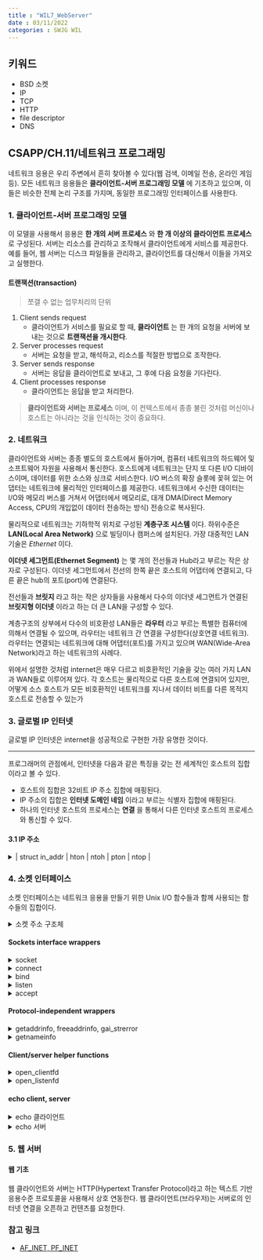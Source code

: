 ```yaml
---
title : "WIL7_WebServer"
date : 03/11/2022
categories : SWJG WIL
---
```


## 키워드

- BSD 소켓
- IP
- TCP
- HTTP
- file descriptor
- DNS

## CSAPP/CH.11/네트워크 프로그래밍

네트워크 응용은 우리 주변에서 흔히 찾아볼 수 있다(웹 검색, 이메일 전송, 온라인 게임 등). 모든 네트워크 응용들은 __클라이언트-서버 프로그래밍 모델__ 에 기초하고 있으며, 이들은 비슷한 전체 논리 구조를 가지며, 동일한 프로그래밍 인터페이스를 사용한다.  

### 1. 클라이언트-서버 프로그래밍 모델

이 모델을 사용해서 응용은 __한 개의 서버 프로세스__ 와 __한 개 이상의 클라이언트 프로세스__ 로 구성된다. 서버는 리소스를 관리하고 조작해서 클라이언트에게 서비스를 제공한다. 예를 들어, 웹 서버는 디스크 파일들을 관리하고, 클라이언트를 대신해서 이들을 가져오고 실행한다.

#### 트랜잭션(transaction)

> 쪼갤 수 없는 업무처리의 단위

1. Client sends request
    - 클라이언트가 서비스를 필요로 할 때, __클라이언트__ 는 한 개의 요청을 서버에 보내는 것으로 __트랜잭션을 개시한다__.
2. Server processes request
    - 서버는 요청을 받고, 해석하고, 리소스를 적절한 방법으로 조작한다.
3. Server sends response
    - 서버는 응답을 클라이언트로 보내고, 그 후에 다음 요청을 기다린다.
4. Client processes response
    - 클라이언트는 응답을 받고 처리한다.

> __클라이언트와 서버는 프로세스__ 이며, 이 컨텍스트에서 종종 불린 것처럼 머신이나 호스트는 아니라는 것을 인식하는 것이 중요하다.

### 2. 네트워크

클라이언트와 서버는 종종 별도의 호스트에서 돌아가며, 컴퓨터 네트워크의 하드웨어 및 소프트웨어 자원을 사용해서 통신한다. 호스트에게 네트워크는 단지 또 다른 I/O 디바이스이며, 데이터를 위한 소스와 싱크로 서비스한다. I/O 버스의 확장 슬롯에 꽂혀 있는 어댑터는 네트워크에 물리적인 인터페이스를 제공한다. 네트워크에서 수신한 데이터는 I/O와 메모리 버스를 거쳐서 어댑터에서 메모리로, 대개 DMA(Direct Memory Access, CPU의 개입없이 데이터 전송하는 방식) 전송으로 복사된다.  

물리적으로 네트워크는 기하학적 위치로 구성된 __계층구조 시스템__ 이다. 하위수준은 __LAN(Local Area Network)__ 으로 빌딩이나 캠퍼스에 설치된다. 가장 대중적인 LAN 기술은 _Ethernet_ 이다.  

__이더넷 세그먼트(Ethernet Segment)__ 는 몇 개의 전선들과 Hub라고 부르는 작은 상자로 구성된다. 이더넷 세그먼트에서 전선의 한쪽 끝은 호스트의 어댑터에 연결되고, 다른 끝은 hub의 포트(port)에 연결된다.  

전선들과 __브릿지__ 라고 하는 작은 상자들을 사용해서 다수의 이더넷 세그먼트가 연결된 __브릿지형 이더넷__ 이라고 하는 더 큰 LAN을 구성할 수 있다.  

계층구조의 상부에서 다수의 비호환성 LAN들은 __라우터__ 라고 부르는 특별한 컴퓨터에 의해서 연결될 수 있으며, 라우터는 네트워크 간 연결을 구성한다(상호연결 네트워크). 라우터는 연결되는 네트워크에 대해 어댑터(포트)를 가지고 있으며 WAN(Wide-Area Network)라고 하는 네트워크의 사례다.  

위에서 설명한 것처럼 internet은 매우 다르고 비호환적인 기술을 갖는 여러 가지 LAN과 WAN들로 이루어져 있다. 각 호스트는 물리적으로 다른 호스트에 연결되어 있지만, 어떻게 소스 호스트가 모든 비호환적인 네트워크를 지나서 데이터 비트를 다른 목적지 호스트로 전송할 수 있는가

### 3. 글로벌 IP 인터넷

글로벌 IP 인터넷은 internet을 성공적으로 구현한 가장 유명한 것이다.

---

프로그래머의 관점에서, 인터넷을 다음과 같은 특징을 갖는 전 세계적인 호스트의 집합이라고 볼 수 있다.

- 호스트의 집합은 32비트 IP 주소 집합에 매핑된다.
- IP 주소의 집합은 __인터넷 도메인 네임__ 이라고 부르는 식별자 집합에 매핑된다.
- 하나의 인터넷 호스트의 프로세스는 __연결__ 을 통해서 다른 인터넷 호스트의 프로세스와 통신할 수 있다.


#### 3.1 IP 주소

<details>
<summary>| struct in_addr | hton | ntoh | pton | ntop |</summary>
<div markdown="1">

```C

#include <arpa/inet.h>

/*
 * 인터넷 호스트들이 서로 다른 호스트 바이트 순서를 가질 수 있기 때문에
 * TCP/IP는 네트워크 패킷 헤더에 포함되는 IP주소 같은 모든 정수형 데이터 아이템에 대해
 * 통일된 네트워크 바이트 순서(빅 엔디안 바이트 순서)를 정의한다.
 *
 * h : host
 * n : network
 * p : presentation
 */

/* IP address structure */
struct in_addr
{
    uint32_t s_addr;    /* Address in network byte order (big-endian) */
}

// Unix는 네트워크와 호스트 바이트 순서 간의 변환을 위해 다음과 같은 함수들을 제공한다.
uint32_t htonl(uint32_t hostlong);
uint16_t htonl(uint16_t hostshort);
// Returns: value in network byte order

uint32_t ntohl(uint32_t netlong);
uint16_t ntohl(uint16_t netshort);
// Returns: value in host byte order


// dotted-decimal 스트링(src)을 network byte order를 갖는 이진 IP 주소(dst)로 변환한다.
int inet_pton(AF_INET, const char *src, void *dst);
// Returns: 1 if OK, 0 if src is invalid dotted decimal, -1 on error

/* 
network byte order를 갖는 이진 IP 주소(dst)를 dotted-decimal 스트링(src)으로 변환하고, 
NULL로 끝나는 결과 스트링의 최대 size 바이트를 dst로 복사한다.
*/
const char *inet_ntop(AF_INET, const void *src, char *dst, socklen_t size);
// Returns: pointer to a dotted-decimal string if OK, NULL on error

```

</div>
</details>

### 4. 소켓 인터페이스

소켓 인터페이스는 네트워크 응용을 만들기 위한 Unix I/O 함수들과 함께 사용되는 함수들의 집합이다.

<details>
<summary>소켓 주소 구조체</summary>
<div markdown="1">

```C
typedef struct sockaddr SA;
// sockaddr_in 구조체를 포괄적인 sockaddr 구조체로 캐스팅할 필요가 있을 때마다 이 타입을 사용한다.
```

```C
/* IP socket address structure */
struct sockaddr_in
{
    uint16_t        sin_family;
    // Protocol family (always AF_INET)

    uint16_t        sin_port;
    // Port number in network byte order

    struct  in_addr sin_addr;
    // IP address in network byte order

    unsigned char   sin_zero[8];
    // Pad to sizeof(struct sockaddr)
}

/* Generic socket address structure(for connect, bind, and accept) */
struct sockaddr
{
    uint16_t    sa_family;
    // Protocol family

    char        sa_data[14];
    // Address data
}
```

</div>
</details>

#### Sockets interface wrappers

<details>
<summary>socket</summary>
<div markdown="1">

클라이언트와 서버는 소켓 식별자를 생성하기 위해서 socket함수를 사용한다.

```C
int socket(int __domain, int __type, int __protocol)
// Returns: nonnegative descriptor if OK, -1 on error
/*
 Create a new socket of type TYPE in domain DOMAIN, using
 protocol PROTOCOL. If PROTOCOL is zero, one is chosen automatically.
 Returns a file descriptor for the new socket, or -1 for errors.
*/

clientfd = socket(AF_INET, SOCK_STREAM, 0);
// 만약 소켓을 끝점으로 만들고 싶다면, 위와 같이 하드코드된 인자로 socket함수를 호출하면 된다.

```

```C
// in csapp.c
/**************************** 
 * Sockets interface wrappers
 ****************************/

int Socket(int domain, int type, int protocol) 
{
    int rc;

    if ((rc = socket(domain, type, protocol)) < 0)
	unix_error("Socket error");
    return rc;
}
```

</div>
</details>

<details>
<summary>connect</summary>
<div markdown="1">

클라이언트는 connect함수를 호출해서 서버와의 연결을 수립한다.

```C
int connect(int __fd, const struct sockaddr *__addr, socklen_t __len)
/*
Open a connection on socket FD to peer at ADDR (which LEN bytes long).
For connectionless socket types, just set the default address to send to
and the only address from which to accept transmissions.
Return 0 on success, -1 for errors.

This function is a cancellation point and therefore not marked with
__THROW.
*/
// Returns 0 if OK, -1 on error
```

```C
// in csapp.c
void Connect(int sockfd, struct sockaddr *serv_addr, int addrlen) 
{
    int rc;

    if ((rc = connect(sockfd, serv_addr, addrlen)) < 0)
	unix_error("Connect error");
}

```

connect함수는 소켓 주소 addr의 서버와 인터넷 연결을 시도하며, addrlen은 sizeof(sockaddr_in)이 된다. connect함수는 연결이 성공할 때까지 블록되어 있거나 에러가 발생한다. 만일 성공(0)이라면 clientfd 식별자는 이제 읽거나 쓸 준비가 되었으며, 이 연결은 다음과 같은 소켓 쌍으로 규정된다.

> (x:y, addr.sin_addr:addr.sin_port)

여기서 x는 클라이언트의 IP주소이고, y는 클라이언트 호스트의 클라이언트 프로세스를 유일하게 식별하는 단기 포트다.

</div>
</details>

<details>
<summary>bind</summary>
<div markdown="1">

```C
int bind(int __fd, const struct sockaddr *__addr, socklen_t __len)
/*
Give the socket FD the local address ADDR (which is LEN bytes long).
*/
// Returns: 0 if OK, -1 on error
```

```C
// in csapp.c
void Bind(int sockfd, struct sockaddr *my_addr, int addrlen) 
{
    int rc;

    if ((rc = bind(sockfd, my_addr, addrlen)) < 0)
	unix_error("Bind error");
}
```

bind 함수는 커널에게 addr에 있는 서버의 소켓 주소를 소켓 식별자 sockfd와 연결하라고 물어본다. addrlen인자는 sizeof(sockaddr_int)이다. socket과 connect에서와 마찬가지로, 최상의 습관은 getaddrinfo를 이용해서 bind할 인자들을 제공하는 것이다.

</div>
</details>

</div>
</details>

<details>
<summary>listen</summary>
<div markdown="1">

```C
int listen(int __fd, int __n)
/*
Prepare to accept connections on socket FD.
N connection requests will be queued before further requests are refused.
*/
// Returns 0 on success, -1 for errors.
```

```C
// in csapp.c
void Listen(int s, int backlog) 
{
    int rc;

    if ((rc = listen(s,  backlog)) < 0)
	unix_error("Listen error");
}
```

클라이언트는 연결 요청을 개시하는 능동적 개체이다. 서버는 클라이언트로부터의 연결 요청을 기다리는 수동적 개체이다. 기본적으로 커널은 socket 함수가 만든 식별자는 한 연결의 클라이언트 쪽 끝에서 존재하는 능동 소켓에 대응된다. 서버는 listen 함수를 호출해서 이 식별자를 클라이언트 대신에 서버가 사용하게 될 것이라고 알려준다.  
listen함수는 sockfd를 능동 소켓에서 듣기 소켓으로 변환하며, 듣기 소켓은 클라이언트로부터의 연결 요청을 승락할 수 있다. backlog 인자는 커널이 요청들을 거절하기 전에 큐에 저장해야 하는 연결의 수에 대한 정보를 제공한다. backlog는 보통 1024와 같은 큰 값으로 설정한다.

</div>
</details>

<details>
<summary>accept</summary>
<div markdown="1">

```C
int accept(int __fd, struct sockaddr *__restrict__ __addr, socklen_t *__restrict__ __addr_len)
/*
Await a connection on socket FD.
When a connection arrives, open a new socket to communicate with it,
set *ADDR (which is *ADDR_LEN bytes long) to the address of the connecting
peer and *ADDR_LEN to the address's actual length, and return the
new socket's descriptor, or -1 for errors.

This function is a cancellation point and therefore not marked with
__THROW.
*/
// Returns: nonnegative connected descriptor if OK, -1 on error
```

```C
// in csapp.c
int Accept(int s, struct sockaddr *addr, socklen_t *addrlen) 
{
    int rc;

    if ((rc = accept(s, addr, addrlen)) < 0)
	unix_error("Accept error");
    return rc;
}
```

accept함수는 클라이언트로부터 연결 요청이 듣기 식별자 listenfd에 도달하기를 기다리고, 그 후에 addr 내의 클라이언트의 소켓 주소를 채우고, Unix I/O함수들을 사용해서 클라이언트와 통신하기 위해 사용될 수 있는 __연결 식별자__ 를 리턴한다.

</div>
</details>

#### Protocol-independent wrappers

<details>
<summary>getaddrinfo, freeaddrinfo, gai_strerror</summary>
<div markdown="1">

```C
int getaddrinfo(const char *__restrict__ __name, const char *__restrict__ __service,
                const struct addrinfo *__restrict__ __req, struct addrinfo **__restrict__ __pai)
/*
Translate name of a service location and/or a service name to set of
socket addresses.

This function is a possible cancellation point and therefore not
marked with __THROW.
*/
// Returns: 0 if OK, nonzero error code on error

void freeaddrinfo(struct addrinfo *__ai)
/*
Free `addrinfo' structure AI including associated storage.
*/
// Returns: nothing

void gai_error(int code, char *msg)
// Returns: error message
```

```C
// in csapp.c
void Getaddrinfo(const char *node, const char *service, 
                 const struct addrinfo *hints, struct addrinfo **res)
{
    int rc;

    if ((rc = getaddrinfo(node, service, hints, res)) != 0) 
        gai_error(rc, "Getaddrinfo error");
}

void Freeaddrinfo(struct addrinfo *res)
{
    freeaddrinfo(res);
}
```

getaddrinfo함수는 호스트이름, 호스트주소, 서비스이름, 포트번호의 스트링 표시를 소켓 주소 구조체로 변환한다. 다른 함수들과 달리, 이 함수는 재진입 가능하며, 모든 프로토콜에 대해 동작한다. host와 service(소켓 주소의 두 개의 구성요소)가 주어지면, getaddrinfo는 각각이 host와 service에 대응되는 소켓 주소 구조체를 가리키는 addrinfo 구조체의 연결리스트를 가리키는 result를 리턴한다.  
getaddrinfo로의 host 인자는 도메인 이름이거나 숫자주소일 수 있다. service인자는 서비스이름이거나 십진수 포트번호일 수 있다.  
hints는 선택적으로 사용할 수 있는 인자이며, 이것은 getaddrinfo가 리턴하는 소켓주소들의 리스트 전반에 걸쳐 보다 상세한 제어를 제공하는 addrinfo 구조체다.

</div>
</details>

<details>
<summary>getnameinfo</summary>
<div markdown="1">

```C
int getnameinfo(const struct sockaddr *__restrict__ __sa, socklen_t __salen, char *__restrict__ __host,
                socklen_t __hostlen, char *__restrict__ __serv, socklen_t __servlen, int __flags)
/*
Translate a socket address to a location and service name.

This function is a possible cancellation point and therefore not
marked with __THROW.
*/
// Returns: 0 if OK, nonzero error code on error
```

```C
// in csapp.c
void Getnameinfo(const struct sockaddr *sa, socklen_t salen, char *host, 
                 size_t hostlen, char *serv, size_t servlen, int flags)
{
    int rc;

    if ((rc = getnameinfo(sa, salen, host, hostlen, serv, 
                          servlen, flags)) != 0) 
        gai_error(rc, "Getnameinfo error");
}
```

getinfo함수는 getaddrinfo의 역이다.  
sa 인자는 길이 salen 바이트의 소켓 주소 구조체를 가리키고, host는 hostlen 바이트 길이의 버퍼로, service는 길이 servlen 바이트의 버퍼를 가리킨다. getnameinfo 함수는 이 소켓 주소 구조체 sa를 대응되는 호스트와 서비스 이름 스트링으로 변환하고, 이들을 host와 service 버퍼로 복사한다.  
flags 인자는 비트 마스크로 기본 동작을 수정한다. 

</div>
</details>

#### Client/server helper functions

<details>
<summary>open_clientfd</summary>
<div markdown="1">

```C
int open_clientfd(char *hostname, char *port)
// Returns: descriptor if OK, -1 on error
```

클라이언트는 open_clientfd를 호출해서 서버와 연결을 설정한다.  
open_clientfd함수는 호스트 hostname에서 돌아가고, 포트번호 port에 연결 요청을 듣는 서버와 연결을 설정하고, Unix I/O 함수를 이용해서 입력과 출력에 대해 준비된 열린 소켓 식별자를 리턴한다. 

</div>
</details>

<details>
<summary>open_listenfd</summary>
<div markdown="1">

```C
int open_listenfd(char *port)
// Returns: descriptor if OK, -1 on error
```

서버는 open_listenfd함수를 호출해서 연결요청을 받을 준비가 된 듣기 식별자를 생성한다.  
open_listenfd함수는 포트 port에 연결 요청을 받을 준비가 된 듣기 식별자를 리턴한다.  

</div>
</details>

#### echo client, server

<details>
<summary>echo 클라이언트</summary>
<div>

서버와의 연결을 수립한 이후에 클라이언트는 표준 입력에서 텍스트 줄을 반복해서 읽는 루프에 진입하고, 서버에 텍스트 줄을 전송하고, 서버에서 echo 줄을 읽어서 그 결과를 표준 출력으로 인쇄한다. 루프는 fgets가 EOF 표준 입력을 만나면 종료하는데, 그 이유는 사용자가 ctrl+d를 눌렀거나 파일로 텍스트 줄을 모두 소진했기 때문이다.

</div>
</details>

<details>
<summary>echo 서버</summary>
<div>

듣기 식별자를 오픈한 후에 무한 루프에 진입한다. 각각의 반복실행은 클라이언트로부터 연결 요청을 기다리며, 도메인 이름과 연결된 클라이언트의 포트를 출력하고, 클라이언트를 서비스하는 echo 함수를 호출한다.

</div>
</details>

### 5. 웹 서버

#### 웹 기초

웹 클라이언트와 서버는 HTTP(Hypertext Transfer Protocol)라고 하는 텍스트 기반 응용수준 프로토콜을 사용해서 상호 연동한다. 웹 클라이언트(브라우저)는 서버로의 인터넷 연결을 오픈하고 컨텐츠를 요청한다.

### 참고 링크

- [AF_INET, PF_INET](https://www.bangseongbeom.com/af-inet-vs-pf-inet.html)